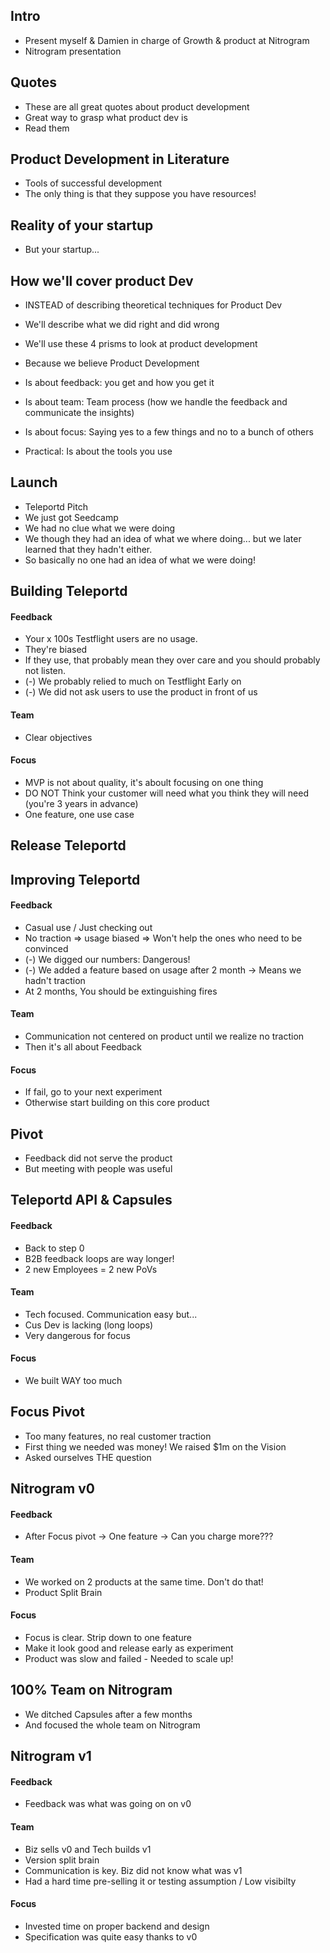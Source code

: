 ## Intro

- Present myself & Damien in charge of Growth & product at Nitrogram
- Nitrogram presentation


## Quotes

- These are all great quotes about product development 
- Great way to grasp what product dev is
- Read them

## Product Development in Literature

- Tools of successful development
- The only thing is that they suppose you have resources!

## Reality of your startup

- But your startup...

## How we'll cover product Dev

- INSTEAD of describing theoretical techniques for Product Dev
- We'll describe what we did right and did wrong

- We'll use these 4 prisms to look at product development

- Because we believe Product Development
- Is about feedback: you get and how you get it
- Is about team: Team process (how we handle the feedback and communicate the insights)
- Is about focus: Saying yes to a few things and no to a bunch of others
- Practical: Is about the tools you use

## Launch 

- Teleportd Pitch
- We just got Seedcamp
- We had no clue what we were doing
- We though they had an idea of what we where doing... but we later learned that they hadn't either.
- So basically no one had an idea of what we were doing!

## Building Teleportd

#### Feedback

- Your x 100s Testflight users are no usage. 
- They're biased
- If they use, that probably mean they over care and you should probably not listen.
- (-) We probably relied to much on Testflight Early on
- (-) We did not ask users to use the product in front of us

#### Team

- Clear objectives

#### Focus

- MVP is not about quality, it's aboult focusing on one thing
- DO NOT Think your customer will need what you think they will need (you're 3 years in advance)
- One feature, one use case

## Release Teleportd

## Improving Teleportd

#### Feedback

- Casual use / Just checking out
- No traction => usage biased => Won't help the ones who need to be convinced
- (-) We digged our numbers: Dangerous!
- (-) We added a feature based on usage after 2 month -> Means we hadn't traction
- At 2 months, You should be extinguishing fires

#### Team

- Communication not centered on product until we realize no traction
- Then it's all about Feedback

#### Focus

- If fail, go to your next experiment
- Otherwise start building on this core product

## Pivot

- Feedback did not serve the product
- But meeting with people was useful

## Teleportd API & Capsules

#### Feedback

- Back to step 0
- B2B feedback loops are way longer!
- 2 new Employees = 2 new PoVs

#### Team

- Tech focused. Communication easy but...
- Cus Dev is lacking (long loops)
- Very dangerous for focus

#### Focus

- We built WAY too much


## Focus Pivot

- Too many features, no real customer traction
- First thing we needed was money! We raised $1m on the Vision
- Asked ourselves THE question

## Nitrogram v0

#### Feedback

- After Focus pivot -> One feature -> Can you charge more???

#### Team

- We worked on 2 products at the same time. Don't do that!
- Product Split Brain

#### Focus

- Focus is clear. Strip down to one feature
- Make it look good and release early as experiment 
- Product was slow and failed - Needed to scale up!

##  100% Team on Nitrogram

- We ditched Capsules after a few months 
- And focused the whole team on Nitrogram

## Nitrogram v1

#### Feedback

- Feedback was what was going on on v0

#### Team

- Biz sells v0 and Tech builds v1
- Version split brain
- Communication is key. Biz did not know what was v1
- Had a hard time pre-selling it or testing assumption / Low visibilty

#### Focus

- Invested time on proper backend and design
- Specification was quite easy thanks to v0


